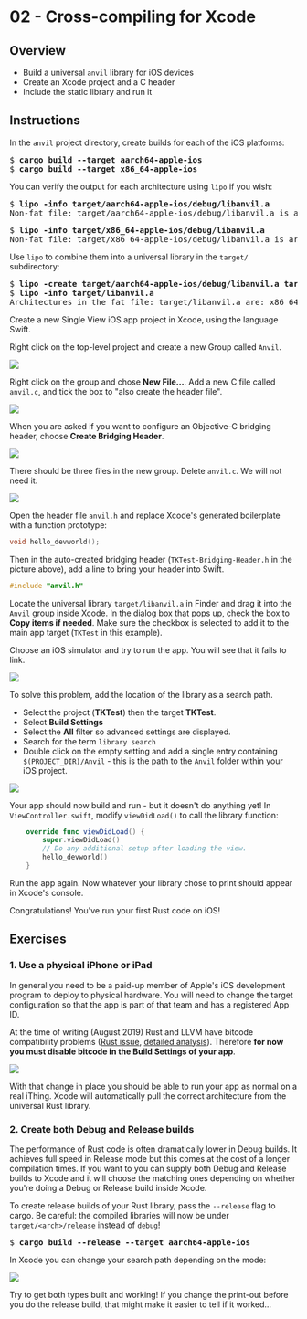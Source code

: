 # 02 - Cross-compiling for Xcode

## Overview

* Build a universal `anvil` library for iOS devices
* Create an Xcode project and a C header
* Include the static library and run it

## Instructions

In the `anvil` project directory, create builds for each of the iOS platforms:

<pre>$ <b>cargo build --target aarch64-apple-ios</b>
$ <b>cargo build --target x86_64-apple-ios</b></pre>

You can verify the output for each architecture using `lipo` if you wish:

<pre>$ <b>lipo -info target/aarch64-apple-ios/debug/libanvil.a</b>
Non-fat file: target/aarch64-apple-ios/debug/libanvil.a is architecture: arm64</pre>

<pre>$ <b>lipo -info target/x86_64-apple-ios/debug/libanvil.a</b>
Non-fat file: target/x86_64-apple-ios/debug/libanvil.a is architecture: x86_64</pre>

Use `lipo` to combine them into a universal library in the `target/` subdirectory:

<pre>$ <b>lipo -create target/aarch64-apple-ios/debug/libanvil.a target/x86_64-apple-ios/debug/libanvil.a -output target/libanvil.a</b>
$ <b>lipo -info target/libanvil.a</b>
Architectures in the fat file: target/libanvil.a are: x86_64 arm64</pre>

Create a new Single View iOS app project in Xcode, using the language Swift.

Right click on the top-level project and create a new Group called `Anvil`.

![](img/02-new-group.png)

Right click on the group and chose **New File...**. Add a new C file called `anvil.c`, and tick the box to "also create the header file".

![](img/02-c-file.png)

When you are asked if you want to configure an Objective-C bridging header, choose **Create Bridging Header**.

![](img/02-bridging-header.png)

There should be three files in the new group. Delete `anvil.c`. We will not need it.

![](img/02-3-files.png)

Open the header file `anvil.h` and replace Xcode's generated boilerplate with a function prototype:

```c
void hello_devworld();
```

Then in the auto-created bridging header (`TKTest-Bridging-Header.h` in the picture above), add a line to bring your header into Swift.

```c
#include "anvil.h"
```

Locate the universal library `target/libanvil.a` in Finder and drag it into the `Anvil` group inside Xcode. In the dialog box that pops up, check the box to **Copy items if needed**. Make sure the checkbox is selected to add it to the main app target (`TKTest` in this example).

Choose an iOS simulator and try to run the app. You will see that it fails to link.

![](img/02-library-not-found.png)

To solve this problem, add the location of the library as a search path.

* Select the project (**TKTest**) then the target **TKTest**.
* Select **Build Settings**
* Select the **All** filter so advanced settings are displayed.
* Search for the term `library search`
* Double click on the empty setting and add a single entry containing `$(PROJECT_DIR)/Anvil` - this is the path to the `Anvil` folder within your iOS project.

![](img/02-library-search-path.png)

Your app should now build and run - but it doesn't do anything yet! In `ViewController.swift`, modify `viewDidLoad()` to call the library function:

```swift
    override func viewDidLoad() {
        super.viewDidLoad()
        // Do any additional setup after loading the view.
        hello_devworld()
    }
```

Run the app again. Now whatever your library chose to print should appear in Xcode's console.

Congratulations! You've run your first Rust code on iOS!

## Exercises

### 1. Use a physical iPhone or iPad

In general you need to be a paid-up member of Apple's iOS development program to deploy to physical hardware. You will need to change the target configuration so that the app is part of that team and has a registered App ID.

At the time of writing (August 2019) Rust and LLVM have bitcode compatibility problems ([Rust issue](https://github.com/rust-lang/rust/issues/35968), [detailed analysis](https://jira.hyperledger.org/browse/IS-1261?attachmentOrder=asc)). Therefore **for now you must disable bitcode in the Build Settings of your app**.

![](img/02-disable-bitcode.png)

With that change in place you should be able to run your app as normal on a real iThing. Xcode will automatically pull the correct architecture from the universal Rust library.

### 2. Create both Debug and Release builds

The performance of Rust code is often dramatically lower in Debug builds. It achieves full speed in Release mode but this comes at the cost of a longer compilation times. If you want to you can supply both Debug and Release builds to Xcode and it will choose the matching ones depending on whether you're doing a Debug or Release build inside Xcode.

To create release builds of your Rust library, pass the `--release` flag to cargo. Be careful: the compiled libraries will now be under `target/<arch>/release` instead of `debug`!

<pre>$ <b>cargo build --release --target aarch64-apple-ios</b></pre>

In Xcode you can change your search path depending on the mode:

![](img/02-debug-release.png)

Try to get both types built and working! If you change the print-out before you do the release build, that might make it easier to tell if it worked...

